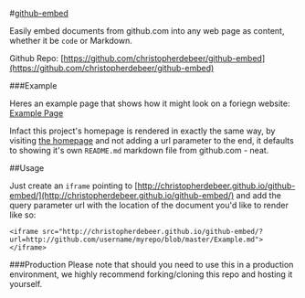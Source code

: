 #[github-embed](http://christopherdebeer.github.io/github-embed)

Easily embed documents from github.com into any web page as content, whether it be `code` or Markdown.

Github Repo: [https://github.com/christopherdebeer/github-embed](https://github.com/christopherdebeer/github-embed)

###Example

Heres an example page that shows how it might look on a foriegn website: [Example Page](http://christopherdebeer.github.io/github-embed/example.html)

Infact this project's homepage is rendered in exactly the same way, by visiting [the homepage](http://christopherdebeer.github.io/github-embed/) and not adding a url parameter to the end, it defaults to showing it's own `README.md` markdown file from github.com - neat.

##Usage

Just create an `iframe` pointing to [http://christopherdebeer.github.io/github-embed/](http://christopherdebeer.github.io/github-embed/) and add the query parameter url with the location of the document you'd like to render like so:

    <iframe src="http://christopherdebeer.github.io/github-embed/?url=http://github.com/username/myrepo/blob/master/Example.md"></iframe>

###Production
Please note that should you need to use this in a production environment, we highly recommend forking/cloning this repo and hosting it yourself.




